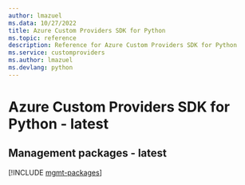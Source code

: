 ```yaml
---
author: lmazuel
ms.data: 10/27/2022
title: Azure Custom Providers SDK for Python
ms.topic: reference
description: Reference for Azure Custom Providers SDK for Python
ms.service: customproviders
ms.author: lmazuel
ms.devlang: python
---
```

# Azure Custom Providers SDK for Python - latest

## Management packages - latest
[!INCLUDE [mgmt-packages](custom-providers-mgmt-index.md)]